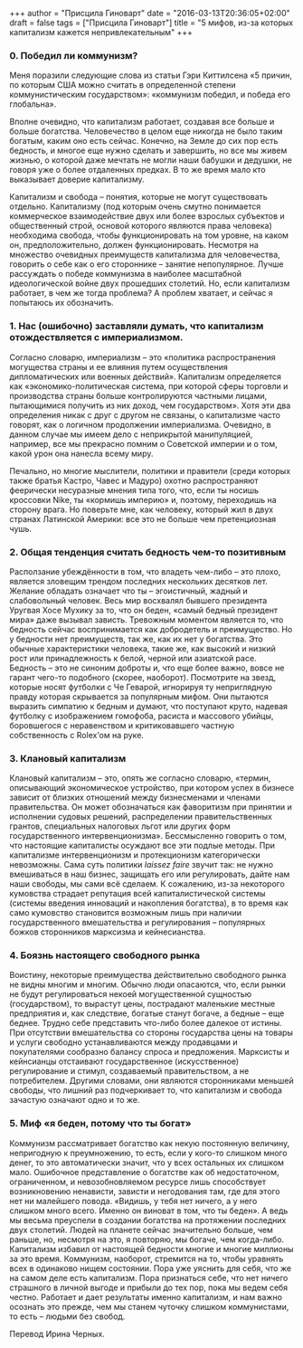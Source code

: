 +++
author = "Присцила Гиноварт"
date = "2016-03-13T20:36:05+02:00"
draft = false
tags = ["Присцила Гиноварт"]
title = "5 мифов, из-за которых капитализм кажется непривлекательным"
+++

### 0. Победил ли коммунизм?

Меня поразили следующие слова из статьи Гэри Киттилсена «5 причин, по
которым США можно считать в определенной степени коммунистическим
государством»: «коммунизм победил, и победа его глобальна».

Вполне очевидно, что капитализм работает, создавая все больше и больше
богатства. Человечество в целом еще никогда не было таким богатым, каким
оно есть сейчас. Конечно, на Земле до сих пор есть бедность, и многое
еще нужно сделать и завершить, но все мы живем жизнью, о которой даже
мечтать не могли наши бабушки и дедушки, не говоря уже о более
отдаленных предках. В то же время мало кто выказывает доверие
капитализму.

Капитализм и свобода – понятия, которые не могут существовать отдельно.
Капитализму (под которым очень смутно понимается коммерческое
взаимодействие двух или более взрослых субъектов и общественный строй,
основой которого являются права человека) необходима свобода, чтобы
функционировать на том уровне, на каком он, предположительно, должен
функционировать. Несмотря на множество очевидных преимуществ капитализма
для человечества, говорить о себе как о его стороннике – занятие
непопулярное. Лучше рассуждать о победе коммунизма в наиболее масштабной
идеологической войне двух прошедших столетий. Но, если капитализм
работает, в чем же тогда проблема? А проблем хватает, и сейчас я
попытаюсь их обозначить.

### 1. Нас (ошибочно) заставляли думать, что капитализм отождествляется с империализмом.

Согласно словарю, империализм – это «политика распространения могущества
страны и ее влияния путем осуществления дипломатических или военных
действий». Капитализм определяется как «экономико-политическая система,
при которой сферы торговли и производства страны больше контролируются
частными лицами, пытающимися получить из них доход, чем государством».
Хотя эти два определения никак с друг с другом не связаны, о капитализме
часто говорят, как о логичном продолжении империализма. Очевидно, в
данном случае мы имеем дело с неприкрытой манипуляцией, например, все мы
прекрасно помним о Советской империи и о том, какой урон она нанесла
всему миру.

Печально, но многие мыслители, политики и правители (среди которых также
братья Кастро, Чавес и Мадуро) охотно распространяют феерически
несуразные мнения типа того, что, если ты носишь кроссовки Nike, ты
«кормишь империю» и, поэтому, переходишь на сторону врага. Но поверьте
мне, как человеку, который жил в двух странах Латинской Америки: все это
не больше чем претенциозная чушь.

### 2. Общая тенденция считать бедность чем-то позитивным

Расползание убеждённости в том, что владеть чем-либо – это плохо,
является зловещим трендом последних нескольких десятков лет. Желание
обладать означает что ты – эгоистичный, жадный и слабовольный человек.
Весь мир восхвалял бывшего президента Уругвая Хосе Мухику за то, что он
беден, «самый бедный президент мира» даже вызывал зависть. Тревожным
моментом является то, что бедность сейчас воспринимается как добродетель
и преимущество. Но у бедности нет преимуществ, так же, как их нет у
богатства. Это обычные характеристики человека, такие же, как высокий и
низкий рост или принадлежность к белой, черной или азиатской расе.
Бедность – это не синоним доброты и, что еще более важно, вовсе не
гарант чего-то подобного (скорее, наоборот). Посмотрите на звезд,
которые носят футболки с Че Геварой, игнорируя ту неприглядную правду
которая скрывается за популярным мифом. Они пытаются выразить симпатию к
бедным и думают, что поступают круто, надевая футболку с изображением
гомофоба, расиста и массового убийцы, боровшегося с неравенством и
критиковавшего частную собственность с Rolex’ом на руке.

### 3. Клановый капитализм

Клановый капитализм – это, опять же согласно словарю, «термин,
описывающий экономическое устройство, при котором успех в бизнесе
зависит от близких отношений между бизнесменами и членами правительства.
Он может обозначаться как фаворитизм при принятии и исполнении судовых
решений, распределении правительственных грантов, специальных налоговых
льгот или других форм государственного интервенционизма». Бессмысленно
говорить о том, что настоящие капиталисты осуждают все эти подлые
методы. При капитализме интервенционизм и протекционизм категорически
невозможны. Сама суть политики *laissez faire* звучит так: не нужно
вмешиваться в наш бизнес, защищать его или регулировать, дайте нам наши
свободы, мы сами всё сделаем. К сожалению, из-за некоторого кумовства
страдает репутация всей капиталистической системы (системы введения
инноваций и накопления богатства), в то время как само кумовство
становится возможным лишь при наличии государственного вмешательства и
регулирования – популярных божков сторонников марксизма и кейнесианства.

### 4. Боязнь настоящего свободного рынка

Воистину, некоторые преимущества действительно свободного рынка не видны
многим и многим. Обычно люди опасаются, что, если рынки не будут
регулироваться некоей могущественной сущностью (государством), то
вырастут цены, пострадают маленькие местные предприятия и, как
следствие, богатые станут богаче, а бедные – еще беднее. Трудно себе
представить что-либо более далекое от истины. При отсутствии
вмешательства со стороны государства цены на товары и услуги свободно
устанавливаются между продавцами и покупателями сообразно балансу спроса
и предложения. Марксисты и кейнсианцы отстаивают государственное
(искусственное) регулирование и стимул, создаваемый правительством, а не
потребителем. Другими словами, они являются сторонниками меньшей
свободы, что лишний раз подчеркивает то, что капитализм и свобода
зачастую означают одно и то же.

### 5. Миф «я беден, потому что ты богат»

Коммунизм рассматривает богатство как некую постоянную величину,
непригодную к преумножению, то есть, если у кого-то слишком много денег,
то это автоматически значит, что у всех остальных их слишком мало.
Ошибочное представление о богатстве как об недостаточном, ограниченном,
и невозобновляемом ресурсе лишь способствует возникновению ненависти,
зависти и негодования там, где для этого нет ни малейшего повода.
«Видишь, у тебя нет ничего, а у него слишком много всего. Именно он
виноват в том, что ты беден». А ведь мы весьма преуспели в создании
богатства на протяжении последних двух столетий. Людей на планете сейчас
значительно больше, чем раньше, но, несмотря на это, я повторяю, мы
богаче, чем когда-либо. Капитализм избавил от настоящей бедности многие
и многие миллионы за это время. Коммунизм, наоборот, стремится на то,
чтобы уравнять всех в одинаково нищем состоянии. Пора уже уяснить для
себя, что же на самом деле есть капитализм. Пора признаться себе, что
нет ничего страшного в личной выгоде и прибыли до тех пор, пока мы ведем
себя честно. Работает и дает результаты именно капитализм, и нам важно
осознать это прежде, чем мы станем чуточку слишком коммунистами, то есть
– людьми без свобод.

Перевод Ирина Черных.
